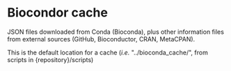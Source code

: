 # Biocondor cache

JSON files downloaded from Conda (Bioconda), plus other information files from external sources (GitHub, Bioconductor, CRAN, MetaCPAN).

This is the default location for a cache (*i.e.* "../bioconda_cache/", from scripts in {repository}/scripts)
